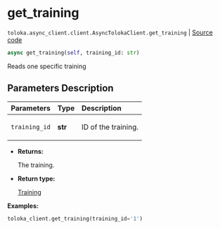 # get_training
`toloka.async_client.client.AsyncTolokaClient.get_training` | [Source code](https://github.com/Toloka/toloka-kit/blob/v1.1.0.post1/src/async_client/client.py#L0)

```python
async get_training(self, training_id: str)
```

Reads one specific training

## Parameters Description

| Parameters | Type | Description |
| :----------| :----| :-----------|
`training_id`|**str**|<p>ID of the training.</p>

* **Returns:**

  The training.

* **Return type:**

  [Training](toloka.client.training.Training.md)

**Examples:**


```python
toloka_client.get_training(training_id='1')
```
